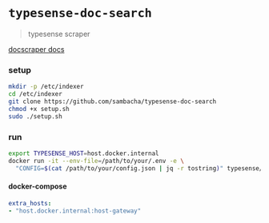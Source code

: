 # `typesense-doc-search`

> typesense scraper 

[docscraper docs](https://typesense.org/docs/guide/docsearch.html#step-1-set-up-docsearch-scraper)

### setup
~~~bash
mkdir -p /etc/indexer
cd /etc/indexer
git clone https://github.com/sambacha/typesense-doc-search
chmod +x setup.sh
sudo ./setup.sh
~~~

### run

```bash
export TYPESENSE_HOST=host.docker.internal
docker run -it --env-file=/path/to/your/.env -e \
  "CONFIG=$(cat /path/to/your/config.json | jq -r tostring)" typesense/docsearch-scraper
```

#### docker-compose

```yaml
extra_hosts:
- "host.docker.internal:host-gateway"
```
